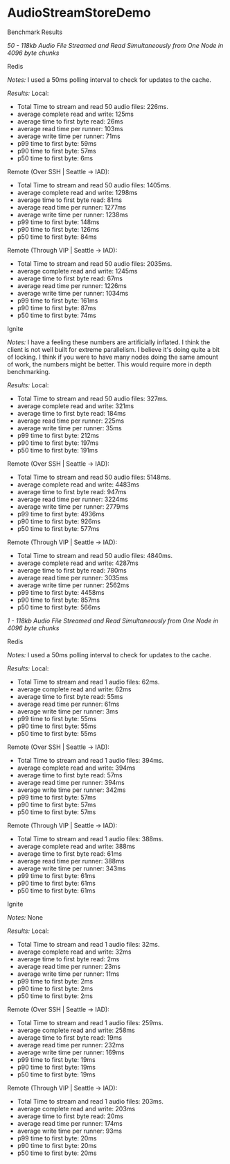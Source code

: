 # AudioStreamStoreDemo

Benchmark Results

*50 - 118kb Audio File Streamed and Read Simultaneously from One Node in 4096 byte chunks*

Redis

*Notes:*
I used a 50ms polling interval to check for updates to the cache.

*Results:*
Local:
- Total Time to stream and read 50 audio files: 226ms.
- average complete read and write: 125ms
- average time to first byte read: 26ms
- average read time per runner: 103ms
- average write time per runner: 71ms
- p99 time to first byte: 59ms
- p90 time to first byte: 57ms
- p50 time to first byte: 6ms

Remote (Over SSH | Seattle → IAD):
- Total Time to stream and read 50 audio files: 1405ms.
- average complete read and write: 1298ms
- average time to first byte read: 81ms
- average read time per runner: 1277ms
- average write time per runner: 1238ms
- p99 time to first byte: 148ms
- p90 time to first byte: 126ms
- p50 time to first byte: 84ms

Remote (Through VIP | Seattle → IAD):
- Total Time to stream and read 50 audio files: 2035ms.
- average complete read and write: 1245ms
- average time to first byte read: 67ms
- average read time per runner: 1226ms
- average write time per runner: 1034ms
- p99 time to first byte: 161ms
- p90 time to first byte: 87ms
- p50 time to first byte: 74ms


Ignite

*Notes:*
I have a feeling these numbers are artificially inflated.  I think the client is not well built for extreme parallelism.  I believe it's doing quite a bit of locking.  I think if you were to have many nodes doing the same amount of work, the numbers might be better.  This would require more in depth benchmarking.

*Results:*
Local:
- Total Time to stream and read 50 audio files: 327ms.
- average complete read and write: 321ms
- average time to first byte read: 184ms
- average read time per runner: 225ms
- average write time per runner: 35ms
- p99 time to first byte: 212ms
- p90 time to first byte: 197ms
- p50 time to first byte: 191ms

Remote (Over SSH | Seattle → IAD):
- Total Time to stream and read 50 audio files: 5148ms.
- average complete read and write: 4483ms
- average time to first byte read: 947ms
- average read time per runner: 3224ms
- average write time per runner: 2779ms
- p99 time to first byte: 4936ms
- p90 time to first byte: 926ms
- p50 time to first byte: 577ms

Remote (Through VIP | Seattle → IAD):
- Total Time to stream and read 50 audio files: 4840ms.
- average complete read and write: 4287ms
- average time to first byte read: 780ms
- average read time per runner: 3035ms
- average write time per runner: 2562ms
- p99 time to first byte: 4458ms
- p90 time to first byte: 857ms
- p50 time to first byte: 566ms


*1 - 118kb Audio File Streamed and Read Simultaneously from One Node in 4096 byte chunks*

Redis

*Notes:*
I used a 50ms polling interval to check for updates to the cache.

*Results:*
Local:
- Total Time to stream and read 1 audio files: 62ms.
- average complete read and write: 62ms
- average time to first byte read: 55ms
- average read time per runner: 61ms
- average write time per runner: 3ms
- p99 time to first byte: 55ms
- p90 time to first byte: 55ms
- p50 time to first byte: 55ms

Remote (Over SSH | Seattle → IAD):
- Total Time to stream and read 1 audio files: 394ms.
- average complete read and write: 394ms
- average time to first byte read: 57ms
- average read time per runner: 394ms
- average write time per runner: 342ms
- p99 time to first byte: 57ms
- p90 time to first byte: 57ms
- p50 time to first byte: 57ms

Remote (Through VIP | Seattle → IAD):
- Total Time to stream and read 1 audio files: 388ms.
- average complete read and write: 388ms
- average time to first byte read: 61ms
- average read time per runner: 388ms
- average write time per runner: 343ms
- p99 time to first byte: 61ms
- p90 time to first byte: 61ms
- p50 time to first byte: 61ms


Ignite

*Notes:*
None

*Results:*
Local:
- Total Time to stream and read 1 audio files: 32ms.
- average complete read and write: 32ms
- average time to first byte read: 2ms
- average read time per runner: 23ms
- average write time per runner: 11ms
- p99 time to first byte: 2ms
- p90 time to first byte: 2ms
- p50 time to first byte: 2ms

Remote (Over SSH | Seattle → IAD):
- Total Time to stream and read 1 audio files: 259ms.
- average complete read and write: 258ms
- average time to first byte read: 19ms
- average read time per runner: 232ms
- average write time per runner: 169ms
- p99 time to first byte: 19ms
- p90 time to first byte: 19ms
- p50 time to first byte: 19ms

Remote (Through VIP | Seattle → IAD):
- Total Time to stream and read 1 audio files: 203ms.
- average complete read and write: 203ms
- average time to first byte read: 20ms
- average read time per runner: 174ms
- average write time per runner: 93ms
- p99 time to first byte: 20ms
- p90 time to first byte: 20ms
- p50 time to first byte: 20ms
